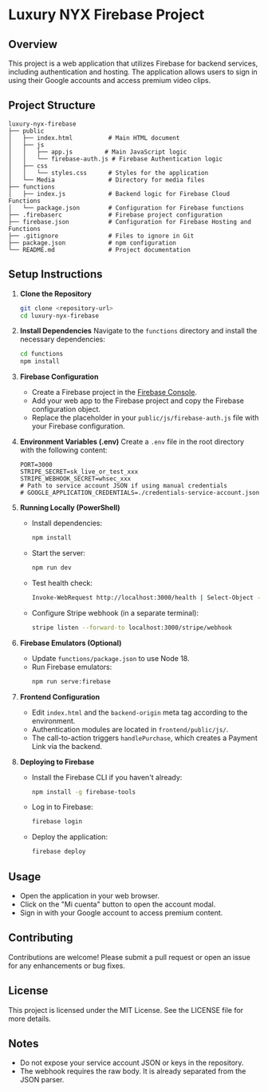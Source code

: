 # Luxury NYX Firebase Project

## Overview
This project is a web application that utilizes Firebase for backend services, including authentication and hosting. The application allows users to sign in using their Google accounts and access premium video clips.

## Project Structure
```
luxury-nyx-firebase
├── public
│   ├── index.html          # Main HTML document
│   ├── js
│   │   ├── app.js         # Main JavaScript logic
│   │   └── firebase-auth.js # Firebase Authentication logic
│   ├── css
│   │   └── styles.css      # Styles for the application
│   └── Media               # Directory for media files
├── functions
│   ├── index.js            # Backend logic for Firebase Cloud Functions
│   └── package.json        # Configuration for Firebase functions
├── .firebaserc             # Firebase project configuration
├── firebase.json           # Configuration for Firebase Hosting and Functions
├── .gitignore              # Files to ignore in Git
├── package.json            # npm configuration
└── README.md               # Project documentation
```

## Setup Instructions

1. **Clone the Repository**
   ```bash
   git clone <repository-url>
   cd luxury-nyx-firebase
   ```

2. **Install Dependencies**
   Navigate to the `functions` directory and install the necessary dependencies:
   ```bash
   cd functions
   npm install
   ```

3. **Firebase Configuration**
   - Create a Firebase project in the [Firebase Console](https://console.firebase.google.com/).
   - Add your web app to the Firebase project and copy the Firebase configuration object.
   - Replace the placeholder in your `public/js/firebase-auth.js` file with your Firebase configuration.

4. **Environment Variables (.env)**
   Create a `.env` file in the root directory with the following content:
   ```
   PORT=3000
   STRIPE_SECRET=sk_live_or_test_xxx
   STRIPE_WEBHOOK_SECRET=whsec_xxx
   # Path to service account JSON if using manual credentials
   # GOOGLE_APPLICATION_CREDENTIALS=./credentials-service-account.json
   ```

5. **Running Locally (PowerShell)**
   - Install dependencies:
     ```bash
     npm install
     ```
   - Start the server:
     ```bash
     npm run dev
     ```
   - Test health check:
     ```bash
     Invoke-WebRequest http://localhost:3000/health | Select-Object -ExpandProperty Content
     ```
   - Configure Stripe webhook (in a separate terminal):
     ```bash
     stripe listen --forward-to localhost:3000/stripe/webhook
     ```

6. **Firebase Emulators (Optional)**
   - Update `functions/package.json` to use Node 18.
   - Run Firebase emulators:
     ```bash
     npm run serve:firebase
     ```

7. **Frontend Configuration**
   - Edit `index.html` and the `backend-origin` meta tag according to the environment.
   - Authentication modules are located in `frontend/public/js/`.
   - The call-to-action triggers `handlePurchase`, which creates a Payment Link via the backend.

8. **Deploying to Firebase**
   - Install the Firebase CLI if you haven't already:
     ```bash
     npm install -g firebase-tools
     ```
   - Log in to Firebase:
     ```bash
     firebase login
     ```
   - Deploy the application:
     ```bash
     firebase deploy
     ```

## Usage
- Open the application in your web browser.
- Click on the "Mi cuenta" button to open the account modal.
- Sign in with your Google account to access premium content.

## Contributing
Contributions are welcome! Please submit a pull request or open an issue for any enhancements or bug fixes.

## License
This project is licensed under the MIT License. See the LICENSE file for more details.

## Notes
- Do not expose your service account JSON or keys in the repository.
- The webhook requires the raw body. It is already separated from the JSON parser.